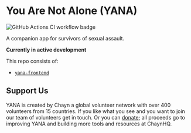 # You Are Not Alone (YANA)

![GitHub Actions CI workflow badge](https://github.com/chaynHQ/yana/workflows/.github/workflows/ci.yml/badge.svg)

A companion app for survivors of sexual assault.

**Currently in active development**

This repo consists of:

- [`yana-frontend`](yana-frontend/README.md)

## Support Us

YANA is created by Chayn a global volunteer network with over 400 volunteers from 15 countries. If you like what you see and you want to join our team of volunteers get in touch. Or you can [donate](https://www.paypal.me/chaynhq); all proceeds go to improving YANA and building more tools and resources at ChaynHQ.
